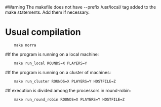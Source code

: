 
#Warning
The makefile does not have --prefix /usr/local/ tag added to the make statements. Add them if necessary.

# Usual compilation
        make morra
#If the program is running on a local machine:
		
        make run_local ROUNDS=X PLAYERS=Y
		
#If the program is running on a cluster of machines:
	
		make run_cluster ROUNDS=X PLAYERS=Y HOSTFILE=Z
	
	
#If execution is divided among the processors in round-robin:

		make run_round_robin ROUNDS=X PLAYERS=Y HOSTFILE=Z

